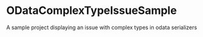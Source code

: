 # ODataComplexTypeIssueSample
A sample project displaying an issue with complex types in odata serializers
